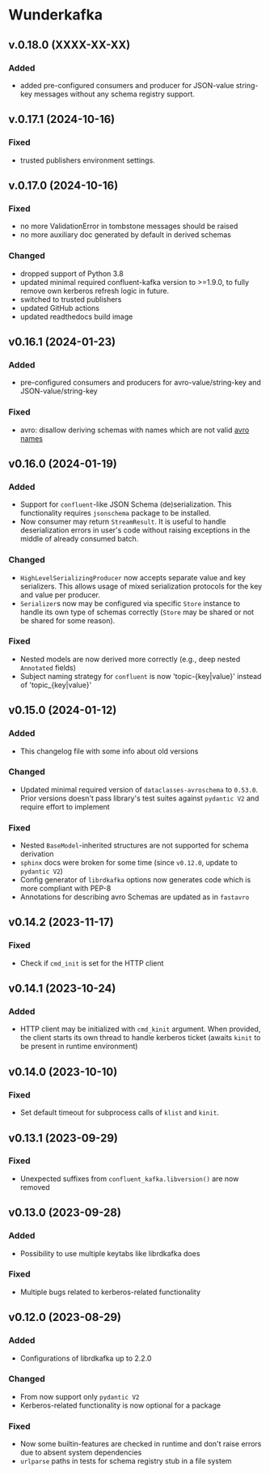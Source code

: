 # Wunderkafka

## v.0.18.0 (XXXX-XX-XX)

### Added

- added pre-configured consumers and producer for JSON-value string-key messages without any schema registry support.

## v.0.17.1 (2024-10-16)

### Fixed

- trusted publishers environment settings.

## v.0.17.0 (2024-10-16)

### Fixed

- no more ValidationError in tombstone messages should be raised
- no more auxiliary doc generated by default in derived schemas

### Changed

- dropped support of Python 3.8
- updated minimal required confluent-kafka version to >=1.9.0, to fully remove own kerberos refresh logic in future. 
- switched to trusted publishers
- updated GitHub actions
- updated readthedocs build image

## v0.16.1 (2024-01-23) 

### Added

- pre-configured consumers and producers for avro-value/string-key and JSON-value/string-key

### Fixed

- avro: disallow deriving schemas with names which are not valid [avro names](https://avro.apache.org/docs/1.11.1/specification/#names)

## v0.16.0 (2024-01-19) 

### Added

- Support for `confluent`-like JSON Schema (de)serialization. This functionality requires `jsonschema` package to be installed.
- Now consumer may return `StreamResult`. It is useful to handle deserialization errors in user's code without raising exceptions in the middle of already consumed batch.

### Changed

- `HighLevelSerializingProducer` now accepts separate value and key serializers. This allows usage of mixed serialization protocols for the key and value per producer.
- `Serializer`s now may be configured via specific `Store` instance to handle its own type of schemas correctly (`Store` may be shared or not be shared for some reason).

### Fixed

- Nested models are now derived more correctly (e.g., deep nested `Annotated` fields)
- Subject naming strategy for `confluent` is now 'topic-{key|value}' instead of 'topic_{key|value}'

## v0.15.0 (2024-01-12) 

### Added

- This changelog file with some info about old versions

### Changed

- Updated minimal required version of `dataclasses-avroschema` to `0.53.0`. Prior versions doesn't pass library's test suites against `pydantic V2` and require effort to implement

### Fixed

- Nested `BaseModel`-inherited structures are not supported for schema derivation
- `sphinx` docs were broken for some time (since `v0.12.0`, update to `pydantic V2`)
- Config generator of `librdkafka` options now generates code which is more compliant with PEP-8
- Annotations for describing avro Schemas are updated as in `fastavro`

## v0.14.2 (2023-11-17)

### Fixed

- Check if `cmd_init` is set for the HTTP client

## v0.14.1 (2023-10-24)

### Added 

- HTTP client may be initialized with `cmd_kinit` argument. When provided, the client starts its own thread to handle kerberos ticket (awaits `kinit` to be present in runtime environment) 

## v0.14.0 (2023-10-10)

### Fixed

- Set default timeout for subprocess calls of `klist` and `kinit`.

## v0.13.1 (2023-09-29)

### Fixed

- Unexpected suffixes from `confluent_kafka.libversion()` are now removed

## v0.13.0 (2023-09-28)

### Added

- Possibility to use multiple keytabs like librdkafka does

### Fixed

- Multiple bugs related to kerberos-related functionality 

## v0.12.0 (2023-08-29)

### Added

- Configurations of librdkafka up to 2.2.0

### Changed

- From now support only `pydantic V2`
- Kerberos-related functionality is now optional for a package

### Fixed

- Now some builtin-features are checked in runtime and don't raise errors due to absent system dependencies
- `urlparse` paths in tests for schema registry stub in a file system
